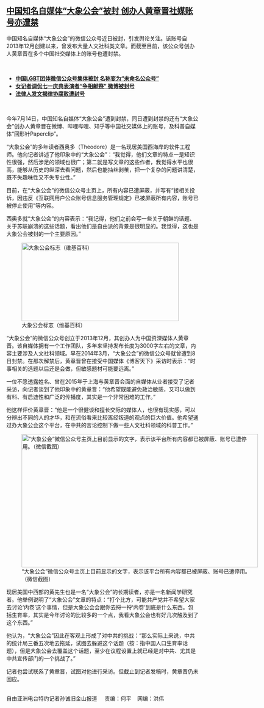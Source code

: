 <!--1626461447000-->
[中国知名自媒体“大象公会”被封  创办人黄章晋社媒账号亦遭禁](https://www.rfa.org/mandarin/yataibaodao/meiti/sc-07162021140029.html)
------

<p></p><p>中国知名自媒体<span>“</span><span>大象公会</span><span>”</span><span>的微信公众号近日被封，引发舆论关注。该账号自</span><span>2013</span><span>年</span><span>12</span><span>月创建以来，曾发布大量人文社科类文章。而截至目前，该公众号创办人黄章晋在多个中国社交媒体上的账号也遭封禁。<p><br/></p><ul><li><a href="https://www.rfa.org/mandarin/yataibaodao/meiti/sc-07072021100738.html"><strong>中国LGBT团体微信公众号集体被封 名称变为“未命名公众号”</strong></a></li><li><strong><a href="https://www.rfa.org/mandarin/yataibaodao/meiti/ql1-07022021075323.html">女记者调侃七一庆典表演者“争相献祭” 微博被封号</a></strong></li><li><strong><a href="https://www.rfa.org/mandarin/yataibaodao/renquanfazhi/hc-06172021131948.html">法律人发文揭律协腐败遭封号</a></strong></li></ul><p><br/></p><p><span>今年</span><span>7</span><span>月</span><span>14</span><span>日，中国知名自媒体</span><span>“</span><span>大象公会</span><span>”</span><span>遭到封禁，同日遭到封禁的还有</span><span>“</span><span>大象公会</span><span>”</span><span>创办人黄章晋在微博、哔哩哔哩、知乎等中国社交媒体上的账号，及科普自媒体</span><span>“</span><span>回形针</span><span>Paperclip”</span><span>。</span></p><p><span>“</span><span>大象公会</span><span>”</span><span>的多年读者西奥多（</span><span>Theodore</span><span>）是一名现居美国西海岸的软件工程师。他向记者讲述了他印象中的</span><span>“</span><span>大象公会</span><span>”</span><span>：</span><span>“</span><span>我觉得，他们文章的特点一是知识性很强，然后涉足的领域也很广；第二就是写文章的这些作者，我觉得水平也很高，能够从历史的纵深去看问题，然后也能抽丝剥茧，把一个复杂的问题讲清楚，既不失趣味性又不失专业性。</span><span>”</span></p><p><span>目前，在</span><span>“</span><span>大象公会</span><span>”</span><span>的微信公众号主页上，所有内容已遭屏蔽，并写有</span><span>“</span><span>接相关投诉，因违反《互联网用户公众账号信息服务管理规定》已被屏蔽所有内容，账号已被停止使用</span><span>”</span><span>等内容。</span></p><p><span>西奥多就</span><span>“</span><span>大象公会</span><span>”</span><span>的内容表示：</span><span>“</span><span>我记得，他们之前会写一些关于朝鲜的话题、关于苏联崩溃的这些话题，看出他们是自由派的背景是很明显的。我觉得，这也是大象公会被封的一个主要原因。</span><span>”</span></p><p><span><figure class="image-richtext image-inline captioned" style="width:412px;"><img alt="大象公会标志（维基百科）" height="205" src="https://www.rfa.org/mandarin/yataibaodao/meiti/sc-07162021140029.html/m0716-sc2.png/@@images/e3e48122-75c8-471d-b8f9-05757a5e7757.png" title="M0716-SC2.PNG" width="412"/><figcaption class="image-caption">大象公会标志（维基百科）</figcaption><small></small></figure></span></p><p><span>“</span><span>大象公会</span><span>”</span><span>的微信公众号创立于</span><span>2013</span><span>年</span><span>12</span><span>月，其创办人为中国资深媒体人黄章晋。该自媒体拥有一个工作团队，多年来坚持发布长度为</span><span>3000</span><span>字左右的文章，内容主要涉及人文社科领域。早在</span><span>2014</span><span>年</span><span>3</span><span>月，</span><span>“</span><span>大象公会</span><span>”</span><span>的微信公众号就曾遭到</span><span>8</span><span>日封禁。在那次解禁后，黄章晋曾在接受中国媒体《博客天下》采访时表示：</span><span>“</span><span>时事相关的选题以后还是会做，但敏感题材可能要远离。</span><span>”</span></p><p><span>一位不愿透露姓名、曾在</span><span>2015</span><span>年于上海与黄章晋会面的自媒体从业者接受了记者采访，向记者谈到了他印象中的黄章晋：</span><span>“</span><span>他希望既能避免政治敏感，又可以做到有料、有启迪性和广泛的传播度，其实是一个非常困难的工作。</span><span>”</span></p><p><span>他这样评价黄章晋：</span><span>“</span><span>他是一个很健谈和擅长交际的媒体人，也很有现实感，可以分辨出不同的人的才华，和在流俗看来比较离经叛道的观点的巨大价值。他希望通过办大象公会这个平台，在中共的言论控制下做一些人文社科领域的科普工作。</span><span>”</span></p><p><span><figure class="image-richtext image-inline captioned" style="width:620px;"><img alt="“大象公会”微信公众号主页上目前显示的文字，表示该平台所有内容都已被屏蔽、账号已遭停用。（微信截图）" height="349" src="https://www.rfa.org/mandarin/yataibaodao/meiti/sc-07162021140029.html/m0716-sc3.jpg/@@images/6790667e-049c-49c5-a8c0-aa8e2fc5a990.jpeg" title="M0716-SC3.jpg" width="620"/><figcaption class="image-caption">“大象公会”微信公众号主页上目前显示的文字，表示该平台所有内容都已被屏蔽、账号已遭停用。（微信截图）</figcaption><small></small></figure></span></p><p><span>现居美国中西部的黄先生也是一名</span><span>“</span><span>大象公会</span><span>”</span><span>的长期读者，亦是一名新闻学研究者。他举例说明了</span><span>“</span><span>大象公会</span><span>”</span><span>文章的特点：</span><span>“</span><span>打个比方，可能共产党并不希望大家去讨论</span><span>‘</span><span>内卷</span><span>’</span><span>这个事情，但是大象公会会跟你去捋一捋</span><span>‘</span><span>内卷</span><span>’</span><span>到底是什么东西。包括生育率，其实是今年讨论的比较多的一个点，我看大象公会也有好几次触及到了这个东西。</span><span>”</span></p><p><span>他认为，</span><span>“</span><span>大象公会</span><span>”</span><span>因此在客观上形成了对中共的挑战：</span><span>“</span><span>那么实际上来说，中共的统计局三番五次地去拖延，试图去躲避这个话题（按：指中国人口生育率话题），但是大象公会去覆盖这个话题，至少在议程设置上就已经是对中共、尤其是中共宣传部门的一个挑战了。</span><span>”</span></p><p><span>记者也尝试联系了黄章晋，试图对他进行采访。但截止到记者发稿时，黄章晋仍未回应。<p><br/>自由亚洲电台特约记者孙诚旧金山报道     责编：何平    网编：洪伟</p></span></p></span></p>

